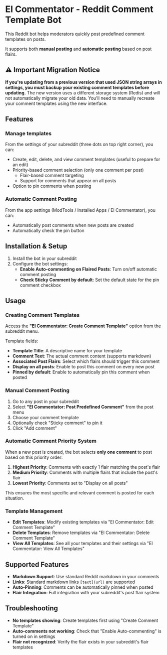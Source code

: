 # El Commentator - Reddit Comment Template Bot

This Reddit bot helps moderators quickly post predefined comment templates on posts. 

It supports both **manual posting** and **automatic posting** based on post flairs.

## ⚠️ Important Migration Notice

**If you're updating from a previous version that used JSON string arrays in settings, you must backup your existing comment templates before updating.** The new version uses a different storage system (Redis) and will not automatically migrate your old data. You'll need to manually recreate your comment templates using the new interface.

## Features

### Manage templates
From the settings of your subreddit (three dots on top right corner), you can:
- Create, edit, delete, and view comment templates (useful to prepare for an edit)
- Priority-based comment selection (only one comment per post)
    - Flair-based comment targeting
    - Support for comments that appear on all posts
- Option to pin comments when posting

### Automatic Comment Posting
From the app settings (ModTools / Installed Apps / El Commentator), you can:
- Automatically post comments when new posts are created
- Automatically check the pin button

## Installation & Setup

1. Install the bot in your subreddit
2. Configure the bot settings:
   - **Enable Auto-commenting on Flaired Posts**: Turn on/off automatic comment posting
   - **Check Sticky Comment by default**: Set the default state for the pin comment checkbox

## Usage

### Creating Comment Templates

Access the **"El Commentator: Create Comment Template"** option from the subreddit menu.

Template fields:
- **Template Title**: A descriptive name for your template
- **Comment Text**: The actual comment content (supports markdown)
- **Associated Post Flairs**: Select which flairs should trigger this comment
- **Display on all posts**: Enable to post this comment on every new post
- **Pinned by default**: Enable to automatically pin this comment when posted

### Manual Comment Posting

1. Go to any post in your subreddit
2. Select **"El Commentator: Post Predefined Comment"** from the post menu
3. Choose your comment template
4. Optionally check "Sticky comment" to pin it
5. Click "Add comment"

### Automatic Comment Priority System

When a new post is created, the bot selects **only one comment** to post based on this priority order:

1. **Highest Priority**: Comments with exactly 1 flair matching the post's flair
2. **Medium Priority**: Comments with multiple flairs that include the post's flair  
3. **Lowest Priority**: Comments set to "Display on all posts"

This ensures the most specific and relevant comment is posted for each situation.

### Template Management

- **Edit Templates**: Modify existing templates via "El Commentator: Edit Comment Template"
- **Delete Templates**: Remove templates via "El Commentator: Delete Comment Template"
- **View All Templates**: See all your templates and their settings via "El Commentator: View All Templates"

## Supported Features

- **Markdown Support**: Use standard Reddit markdown in your comments
- **Links**: Standard markdown links `[text](url)` are supported
- **Auto-Pinning**: Comments can be automatically pinned when posted
- **Flair Integration**: Full integration with your subreddit's post flair system

## Troubleshooting

- **No templates showing**: Create templates first using "Create Comment Template"
- **Auto-comments not working**: Check that "Enable Auto-commenting" is turned on in settings
- **Flair not recognized**: Verify the flair exists in your subreddit's flair templates